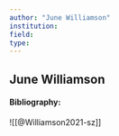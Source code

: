 ```yaml
---
author: "June Williamson"
institution:
field:
type:
---
```


## June Williamson
#### Bibliography:

![[@Williamson2021-sz]]